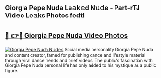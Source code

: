 ## Giorgia Pepe Nuda Le𝚊k𝚎d N𝚞𝚍e - Part-rTJ Vid𝚎o Le𝚊ks Photos fedtI

# <h2><a href="http://fbbgn6a.evod.top/?m=Giorgia+Pepe+Nuda">🔗 👉🔴 Giorgia Pepe Nuda Vid𝚎o Ph𝚘t𝚘s</a></h2>

[![Giorgia Pepe Nuda N𝚞d𝚎s](https://i.imgur.com/8V9OHl7.gif)](http://fbbgn6a.evod.top/?m=Giorgia+Pepe+Nuda)
Social media personality Giorgia Pepe Nuda and content creator, famed for publishing dance and lifestyle material through viral dance trends and brief videos. The public's fascination with Giorgia Pepe Nuda personal life has only added to his mystique as a public figure. 
